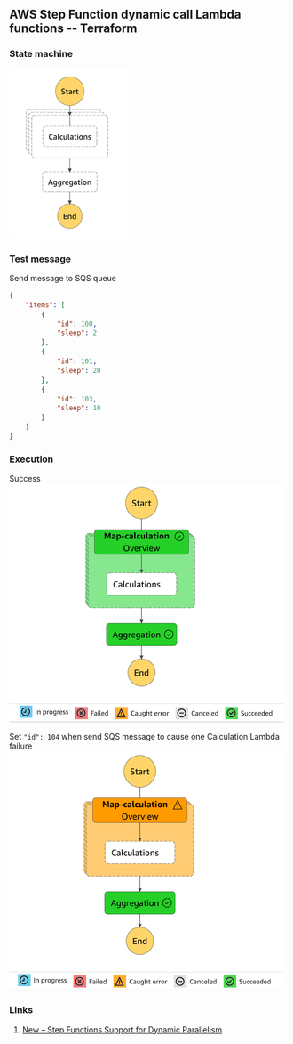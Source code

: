 ## AWS Step Function dynamic call Lambda functions -- Terraform

### State machine
![state machine](images/step-function-1.png)

### Test message
Send message to SQS queue
```json
{
    "items": [
        {
            "id": 100,
            "sleep": 2
        },
        {
            "id": 101,
            "sleep": 20
        },
        {
            "id": 103,
            "sleep": 10
        }
    ]
}
```

### Execution
Success
![success](images/step-function-2.png)

Set `"id": 104` when send SQS message to cause one Calculation Lambda failure
![failure](images/step-function-3.png)


### Links
1. [New – Step Functions Support for Dynamic Parallelism](https://aws.amazon.com/blogs/aws/new-step-functions-support-for-dynamic-parallelism/)